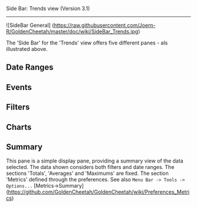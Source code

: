 Side Bar: Trends view (Version 3.1)
***

![SideBar General] (https://raw.githubusercontent.com/Joern-R/GoldenCheetah/master/doc/wiki/SideBar_Trends.jpg)

The 'Side Bar' for the 'Trends' view offers five different panes - als illustrated above.

## Date Ranges


## Events


## Filters

## Charts

## Summary

This pane is a simple display pane, providing a summary view of the data selected. The data shown considers both filters and date ranges. The sections 'Totals', 'Averages' and 'Maximums' are fixed. The section 'Metrics' defined through the preferences. See also `Menu Bar -> Tools -> Options...` [Metrics->Summary] (https://github.com/GoldenCheetah/GoldenCheetah/wiki/Preferences_Metrics)



